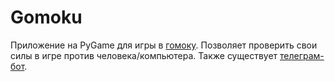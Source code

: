 # Gomoku
Приложение на PyGame для игры в [гомоку](https://ru.wikipedia.org/wiki/Гомоку). Позволяет проверить свои силы в игре против человека/компьютера. Также существует [телеграм-бот](https://github.com/MikhailovBair/gomoku_bot).
